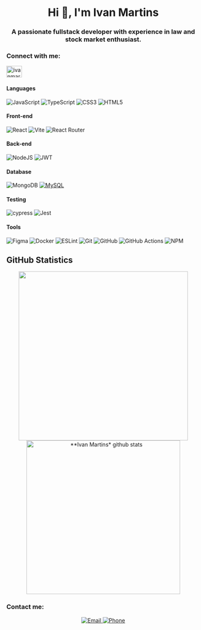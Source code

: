 <h1 align="center">Hi 👋, I'm Ivan Martins</h1>
<h3 align="center">A passionate fullstack developer with experience in law and stock market enthusiast.</h3>

<h3 align="left">Connect with me:</h3>
<p align="left">
<a href="https://linkedin.com/in/ivanmartinsdev/" target="blank"><img align="center" src="https://raw.githubusercontent.com/rahuldkjain/github-profile-readme-generator/master/src/images/icons/Social/linked-in-alt.svg" alt="ivanmartinsdev/" height="30" width="40" /></a>
</p>

#### Languages 

![JavaScript](https://img.shields.io/badge/javascript-%23323330.svg?style=for-the-badge&logo=javascript&logoColor=%23F7DF1E)
![TypeScript](https://img.shields.io/badge/typescript-%23007ACC.svg?style=for-the-badge&logo=typescript&logoColor=white)
	![CSS3](https://img.shields.io/badge/css3-%231572B6.svg?style=for-the-badge&logo=css3&logoColor=white)
![HTML5](https://img.shields.io/badge/html5-%23E34F26.svg?style=for-the-badge&logo=html5&logoColor=white)
#### Front-end

![React](https://img.shields.io/badge/react-%2320232a.svg?style=for-the-badge&logo=react&logoColor=%2361DAFB)
![Vite](https://img.shields.io/badge/vite-%23646CFF.svg?style=for-the-badge&logo=vite&logoColor=white)
![React Router](https://img.shields.io/badge/React_Router-CA4245?style=for-the-badge&logo=react-router&logoColor=white)

#### Back-end
![NodeJS](https://img.shields.io/badge/node.js-6DA55F?style=for-the-badge&logo=node.js&logoColor=white)
![JWT](https://img.shields.io/badge/JWT-black?style=for-the-badge&logo=JSON%20web%20tokens)
#### Database

![MongoDB](https://img.shields.io/badge/MongoDB-%234ea94b.svg?style=for-the-badge&logo=mongodb&logoColor=white)
[![MySQL](https://img.shields.io/badge/MySQL-8.0%2B-blue.svg?style=for-the-badge&logo=mysql&logoColor=white)](https://www.mysql.com/)



#### Testing
![cypress](https://img.shields.io/badge/-cypress-%23E5E5E5?style=for-the-badge&logo=cypress&logoColor=058a5e)
![Jest](https://img.shields.io/badge/-jest-%23C21325?style=for-the-badge&logo=jest&logoColor=white)
#### Tools
![Figma](https://img.shields.io/badge/figma-%23F24E1E.svg?style=for-the-badge&logo=figma&logoColor=white)
![Docker](https://img.shields.io/badge/docker-%230db7ed.svg?style=for-the-badge&logo=docker&logoColor=white)
![ESLint](https://img.shields.io/badge/ESLint-4B3263?style=for-the-badge&logo=eslint&logoColor=white)
![Git](https://img.shields.io/badge/git-%23F05033.svg?style=for-the-badge&logo=git&logoColor=white)
![GitHub](https://img.shields.io/badge/github-%23121011.svg?style=for-the-badge&logo=github&logoColor=white)
![GitHub Actions](https://img.shields.io/badge/github%20actions-%232671E5.svg?style=for-the-badge&logo=githubactions&logoColor=white)
![NPM](https://img.shields.io/badge/NPM-%23000000.svg?style=for-the-badge&logo=npm&logoColor=white)

## **GitHub Statistics**
<div align="center">
<a href="https://github.com/Ivanzmartins">
  <img align="center" src="https://github-readme-stats.vercel.app/api/top-langs/?username=Ivanzmartins&langs_count=7&theme=dark&hide_langs_below=1&layout=compact"  heigth="160em" width="440"/>
</a>

<a href="https://github.com/Ivanzmartins">
 <img align="center" src="https://github-readme-stats.vercel.app/api?username=Ivanzmartins&show_icons=true&theme=dark&line_height=33&count_private=true" alt="**Ivan Martins* github stats" heigth="160em" width="400"/>
</a>
<br>
<h3 align="left">Contact me:</h3>
<!-- <p align="left">
 <a href="mailto:ivanzmartins@gmail.com">
    <img
         align="center"
         src="https://img.shields.io/badge/Gmail-D14836?style=for-the-badge&logo=gmail&logoColor=white" 
         />
  </a>
<img src="https://img.shields.io/badge/InfluxDB-22ADF6?style=for-the-badge&logo=InfluxDB&logoColor=white" /> -->
<a href="mailto:ivanzmartins@gmail.com">
  <img alt="Email" src="https://img.shields.io/badge/Email-ivanzmartins%40gmail.com-informational.svg?style=flat-square">
</a>
<a href="tel:+5511984627492">
  <img alt="Phone" src="https://img.shields.io/badge/Phone-%2B55%2011%20984627492-success.svg?style=flat-square">
</a>
